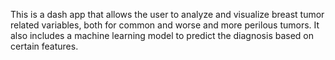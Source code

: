 This is a dash app that allows the user to analyze and visualize breast tumor related variables, both for common and worse and more perilous tumors. It also includes a machine learning model to predict the diagnosis based on certain features.

